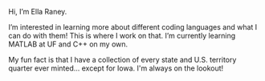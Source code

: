  Hi, I’m Ella Raney.
 
 I’m interested in learning more about different coding languages and what I can do with them! This is where I work on that.
 I’m currently learning MATLAB at UF and C++ on my own. 
 
 My fun fact is that I have a collection of every state and U.S. territory quarter ever minted... except for Iowa. I'm always on the lookout!

<!---
ellaraneyy/ellaraneyy is a ✨ special ✨ repository because its `README.md` (this file) appears on your GitHub profile.
You can click the Preview link to take a look at your changes.
--->
